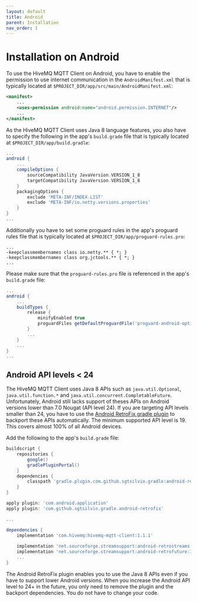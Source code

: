 ```yaml
---
layout: default
title: Android
parent: Installation
nav_order: 1
---
```


# Installation on Android

To use the HiveMQ MQTT Client on Android, you have to enable the permission to use internet communication in the 
`AndroidManifest.xml` that is typically located at `$PROJECT_DIR/app/src/main/AndroidManifest.xml`:

```xml
<manifest>
    ...
    <uses-permission android:name="android.permission.INTERNET"/>
    ...
</manifest>
```

As the HiveMQ MQTT Client uses Java 8 language features, you also have to specify the following in the app's 
`build.grade` file that is typically located at `$PROJECT_DIR/app/build.gradle`:

```groovy
...
android {
    ...
    compileOptions {
        sourceCompatibility JavaVersion.VERSION_1_8
        targetCompatibility JavaVersion.VERSION_1_8
    }
    packagingOptions {
        exclude 'META-INF/INDEX.LIST'
        exclude 'META-INF/io.netty.versions.properties'
    }
}
...
```

Additionally you have to set some proguard rules in the app's proguard rules file that is typically located at 
`$PROJECT_DIR/app/proguard-rules.pro`:

```
...
-keepclassmembernames class io.netty.** { *; }
-keepclassmembernames class org.jctools.** { *; }
...
```

Please make sure that the `proguard-rules.pro` file is referenced in the app's `build.grade` file:

```groovy
...
android {
    ...
    buildTypes {
        release {
            minifyEnabled true
            proguardFiles getDefaultProguardFile('proguard-android-optimize.txt'), 'proguard-rules.pro'
        }
        ...
    }
    ...
}
...
```


## Android API levels < 24

The HiveMQ MQTT Client uses Java 8 APIs such as `java.util.Optional`, `java.util.function.*` and 
`java.util.concurrent.CompletableFuture`.
Unfortunately, Android still lacks support of theses APIs on Android versions lower than 7.0 Nougat (API level 24).
If you are targeting API levels smaller than 24, you have to use the 
[Android RetroFix gradle plugin](https://github.com/SgtSilvio/android-retrofix) to backport these APIs automatically.
The minimum supported API level is 19. This covers almost 100% of all Android devices.

Add the following to the app's `build.grade` file:

```groovy
buildscript {
    repositories {
        google()
        gradlePluginPortal()
    }
    dependencies {
        classpath 'gradle.plugin.com.github.sgtsilvio.gradle:android-retrofix:0.2.1'
    }
}

apply plugin: 'com.android.application'
apply plugin: 'com.github.sgtsilvio.gradle.android-retrofix'

...

dependencies {
    implementation 'com.hivemq:hivemq-mqtt-client:1.1.1'
    
    implementation 'net.sourceforge.streamsupport:android-retrostreams:1.7.1'
    implementation 'net.sourceforge.streamsupport:android-retrofuture:1.7.1'
    ...
}
```

The Android RetroFix plugin enables you to use the Java 8 APIs even if you have to support lower Android versions.
When you increase the Android API level to 24+ in the future, you only need to remove the plugin and the backport 
dependencies. You do not have to change your code.
